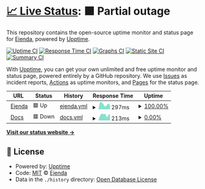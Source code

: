 # [📈 Live Status](https://uptime.ejenda.org): <!--live status--> **🟧 Partial outage**

This repository contains the open-source uptime monitor and status page for [Ejenda](https://uptime.ejenda.org), powered by [Upptime](https://github.com/upptime/upptime).

[![Uptime CI](https://github.com/ejenda/uptime/workflows/Uptime%20CI/badge.svg)](https://github.com/ejenda/uptime/actions?query=workflow%3A%22Uptime+CI%22)
[![Response Time CI](https://github.com/ejenda/uptime/workflows/Response%20Time%20CI/badge.svg)](https://github.com/ejenda/uptime/actions?query=workflow%3A%22Response+Time+CI%22)
[![Graphs CI](https://github.com/ejenda/uptime/workflows/Graphs%20CI/badge.svg)](https://github.com/ejenda/uptime/actions?query=workflow%3A%22Graphs+CI%22)
[![Static Site CI](https://github.com/ejenda/uptime/workflows/Static%20Site%20CI/badge.svg)](https://github.com/ejenda/uptime/actions?query=workflow%3A%22Static+Site+CI%22)
[![Summary CI](https://github.com/ejenda/uptime/workflows/Summary%20CI/badge.svg)](https://github.com/ejenda/uptime/actions?query=workflow%3A%22Summary+CI%22)

With [Upptime](https://upptime.js.org), you can get your own unlimited and free uptime monitor and status page, powered entirely by a GitHub repository. We use [Issues](https://github.com/ejenda/uptime/issues) as incident reports, [Actions](https://github.com/ejenda/uptime/actions) as uptime monitors, and [Pages](https://uptime.ejenda.org) for the status page.

<!--start: status pages-->
<!-- This summary is generated by Upptime (https://github.com/upptime/upptime) -->
<!-- Do not edit this manually, your changes will be overwritten -->
<!-- prettier-ignore -->
| URL | Status | History | Response Time | Uptime |
| --- | ------ | ------- | ------------- | ------ |
| <img alt="" src="https://icons.duckduckgo.com/ip3/ejenda.org.ico" height="13"> [Ejenda](https://ejenda.org) | 🟩 Up | [ejenda.yml](https://github.com/Ejenda/uptime/commits/HEAD/history/ejenda.yml) | <details><summary><img alt="Response time graph" src="./graphs/ejenda/response-time-week.png" height="20"> 297ms</summary><br><a href="https://uptime.ejenda.org/history/ejenda"><img alt="Response time 363" src="https://img.shields.io/endpoint?url=https%3A%2F%2Fraw.githubusercontent.com%2FEjenda%2Fuptime%2FHEAD%2Fapi%2Fejenda%2Fresponse-time.json"></a><br><a href="https://uptime.ejenda.org/history/ejenda"><img alt="24-hour response time 284" src="https://img.shields.io/endpoint?url=https%3A%2F%2Fraw.githubusercontent.com%2FEjenda%2Fuptime%2FHEAD%2Fapi%2Fejenda%2Fresponse-time-day.json"></a><br><a href="https://uptime.ejenda.org/history/ejenda"><img alt="7-day response time 297" src="https://img.shields.io/endpoint?url=https%3A%2F%2Fraw.githubusercontent.com%2FEjenda%2Fuptime%2FHEAD%2Fapi%2Fejenda%2Fresponse-time-week.json"></a><br><a href="https://uptime.ejenda.org/history/ejenda"><img alt="30-day response time 313" src="https://img.shields.io/endpoint?url=https%3A%2F%2Fraw.githubusercontent.com%2FEjenda%2Fuptime%2FHEAD%2Fapi%2Fejenda%2Fresponse-time-month.json"></a><br><a href="https://uptime.ejenda.org/history/ejenda"><img alt="1-year response time 359" src="https://img.shields.io/endpoint?url=https%3A%2F%2Fraw.githubusercontent.com%2FEjenda%2Fuptime%2FHEAD%2Fapi%2Fejenda%2Fresponse-time-year.json"></a></details> | <details><summary><a href="https://uptime.ejenda.org/history/ejenda">100.00%</a></summary><a href="https://uptime.ejenda.org/history/ejenda"><img alt="All-time uptime 96.90%" src="https://img.shields.io/endpoint?url=https%3A%2F%2Fraw.githubusercontent.com%2FEjenda%2Fuptime%2FHEAD%2Fapi%2Fejenda%2Fuptime.json"></a><br><a href="https://uptime.ejenda.org/history/ejenda"><img alt="24-hour uptime 100.00%" src="https://img.shields.io/endpoint?url=https%3A%2F%2Fraw.githubusercontent.com%2FEjenda%2Fuptime%2FHEAD%2Fapi%2Fejenda%2Fuptime-day.json"></a><br><a href="https://uptime.ejenda.org/history/ejenda"><img alt="7-day uptime 100.00%" src="https://img.shields.io/endpoint?url=https%3A%2F%2Fraw.githubusercontent.com%2FEjenda%2Fuptime%2FHEAD%2Fapi%2Fejenda%2Fuptime-week.json"></a><br><a href="https://uptime.ejenda.org/history/ejenda"><img alt="30-day uptime 100.00%" src="https://img.shields.io/endpoint?url=https%3A%2F%2Fraw.githubusercontent.com%2FEjenda%2Fuptime%2FHEAD%2Fapi%2Fejenda%2Fuptime-month.json"></a><br><a href="https://uptime.ejenda.org/history/ejenda"><img alt="1-year uptime 98.66%" src="https://img.shields.io/endpoint?url=https%3A%2F%2Fraw.githubusercontent.com%2FEjenda%2Fuptime%2FHEAD%2Fapi%2Fejenda%2Fuptime-year.json"></a></details>
| <img alt="" src="https://icons.duckduckgo.com/ip3/docs.ejenda.org.ico" height="13"> [Docs](https://docs.ejenda.org) | 🟥 Down | [docs.yml](https://github.com/Ejenda/uptime/commits/HEAD/history/docs.yml) | <details><summary><img alt="Response time graph" src="./graphs/docs/response-time-week.png" height="20"> 213ms</summary><br><a href="https://uptime.ejenda.org/history/docs"><img alt="Response time 190" src="https://img.shields.io/endpoint?url=https%3A%2F%2Fraw.githubusercontent.com%2FEjenda%2Fuptime%2FHEAD%2Fapi%2Fdocs%2Fresponse-time.json"></a><br><a href="https://uptime.ejenda.org/history/docs"><img alt="24-hour response time 162" src="https://img.shields.io/endpoint?url=https%3A%2F%2Fraw.githubusercontent.com%2FEjenda%2Fuptime%2FHEAD%2Fapi%2Fdocs%2Fresponse-time-day.json"></a><br><a href="https://uptime.ejenda.org/history/docs"><img alt="7-day response time 213" src="https://img.shields.io/endpoint?url=https%3A%2F%2Fraw.githubusercontent.com%2FEjenda%2Fuptime%2FHEAD%2Fapi%2Fdocs%2Fresponse-time-week.json"></a><br><a href="https://uptime.ejenda.org/history/docs"><img alt="30-day response time 196" src="https://img.shields.io/endpoint?url=https%3A%2F%2Fraw.githubusercontent.com%2FEjenda%2Fuptime%2FHEAD%2Fapi%2Fdocs%2Fresponse-time-month.json"></a><br><a href="https://uptime.ejenda.org/history/docs"><img alt="1-year response time 191" src="https://img.shields.io/endpoint?url=https%3A%2F%2Fraw.githubusercontent.com%2FEjenda%2Fuptime%2FHEAD%2Fapi%2Fdocs%2Fresponse-time-year.json"></a></details> | <details><summary><a href="https://uptime.ejenda.org/history/docs">0.00%</a></summary><a href="https://uptime.ejenda.org/history/docs"><img alt="All-time uptime 0.00%" src="https://img.shields.io/endpoint?url=https%3A%2F%2Fraw.githubusercontent.com%2FEjenda%2Fuptime%2FHEAD%2Fapi%2Fdocs%2Fuptime.json"></a><br><a href="https://uptime.ejenda.org/history/docs"><img alt="24-hour uptime 0.00%" src="https://img.shields.io/endpoint?url=https%3A%2F%2Fraw.githubusercontent.com%2FEjenda%2Fuptime%2FHEAD%2Fapi%2Fdocs%2Fuptime-day.json"></a><br><a href="https://uptime.ejenda.org/history/docs"><img alt="7-day uptime 0.00%" src="https://img.shields.io/endpoint?url=https%3A%2F%2Fraw.githubusercontent.com%2FEjenda%2Fuptime%2FHEAD%2Fapi%2Fdocs%2Fuptime-week.json"></a><br><a href="https://uptime.ejenda.org/history/docs"><img alt="30-day uptime 0.00%" src="https://img.shields.io/endpoint?url=https%3A%2F%2Fraw.githubusercontent.com%2FEjenda%2Fuptime%2FHEAD%2Fapi%2Fdocs%2Fuptime-month.json"></a><br><a href="https://uptime.ejenda.org/history/docs"><img alt="1-year uptime 0.00%" src="https://img.shields.io/endpoint?url=https%3A%2F%2Fraw.githubusercontent.com%2FEjenda%2Fuptime%2FHEAD%2Fapi%2Fdocs%2Fuptime-year.json"></a></details>

<!--end: status pages-->

[**Visit our status website →**](https://uptime.ejenda.org)

## 📄 License

- Powered by: [Upptime](https://github.com/upptime/upptime)
- Code: [MIT](./LICENSE) © [Ejenda](https://uptime.ejenda.org)
- Data in the `./history` directory: [Open Database License](https://opendatacommons.org/licenses/odbl/1-0/)
